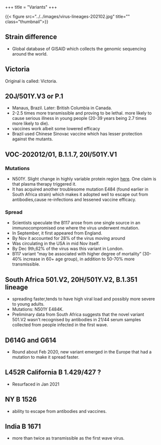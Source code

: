 +++
title = "Variants"
+++

{{< figure src="../../images/virus-lineages-202102.jpg" title="" class="thumbnail">}}


## Strain difference
- Global database of GISAID which collects the genomic sequencing around the world.

## Victoria
Original is called: Victoria.

## 20J/501Y.V3 or P.1
- Manaus, Brazil. Later: British Columbia in Canada.
- 2-2.5 times more transmissible and proving to be lethal. more likely to cause serious illness in young people (20-39 years being 2.7 times more likely to die).
- vaccines work albeit some lowered efficacy
- Brazil used Chinese Sinovac vaccine which has lesser protection against the mutants.


## VOC-202012/01, B.1.1.7, 20I/501Y.V1

### Mutations
- N501Y. Slight change in highly variable protein region [here](https://twitter.com/blog_supplement/status/1340755077594816518). One claim is that plasma therapy triggered it.
- It has acquired another troublesome mutation E484 (found earlier in South Africa strain) which makes it adopted well to escape out from antibodies,cause re-infections and lessened vaccine efficacy.

### Spread
- Scientists speculate the B117 arose from one single source in an immunocompromised one where the virus underwent mutation.
- In September, it first appeared from England.
- By Nov it accounted for 28% of the virus moving around
- Was circulating in the USA in mid Nov itself.
- By Dec 9th,62% of the virus was this variant in London.
- B117 variant “may be associated with higher degree of mortality” (30-40% increase in 60+ age group), in addition to 50-70% more transmissible. 


## South Africa 501.V2, 20H/501Y.V2,  B.1.351 lineage
- spreading faster,tends to have high viral load and possibly more severe to young adults.
- Mutations: N501Y E484K. 
- Preliminary data from South Africa suggests that the novel variant 501.V2 wasn't recognised by antibodies in 21/44 serum samples collected from people infected in the first wave.

## D614G and G614
- Round about Feb 2020, new variant emerged in the Europe that had a mutation to make it spread faster.

## L452R California  B 1.429/427 ?
- Resurfaced in Jan 2021

## NY B 1526
- ability to escape from antibodies and vaccines.

## India B 1671
- more than twice as transmissible as the first wave virus.
